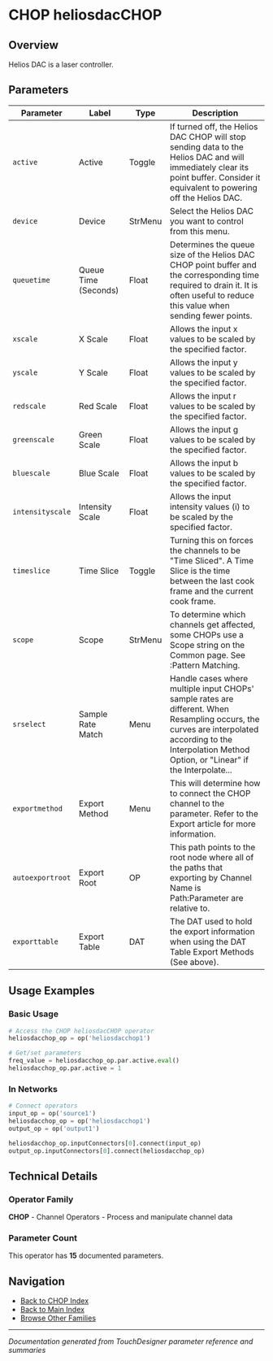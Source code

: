 # CHOP heliosdacCHOP

## Overview

Helios DAC is a laser controller.

## Parameters

| Parameter | Label | Type | Description |
|-----------|-------|------|-------------|
| `active` | Active | Toggle | If turned off, the Helios DAC CHOP will stop sending data to the Helios DAC and will immediately clear its point buffer. Consider it equivalent to powering off the Helios DAC. |
| `device` | Device | StrMenu | Select the Helios DAC you want to control from this menu. |
| `queuetime` | Queue Time (Seconds) | Float | Determines the queue size of the Helios DAC CHOP point buffer and the corresponding time required to drain it. It is often useful to reduce this value when sending fewer points. |
| `xscale` | X Scale | Float | Allows the input x values to be scaled by the specified factor. |
| `yscale` | Y Scale | Float | Allows the input y values to be scaled by the specified factor. |
| `redscale` | Red Scale | Float | Allows the input r values to be scaled by the specified factor. |
| `greenscale` | Green Scale | Float | Allows the input g values to be scaled by the specified factor. |
| `bluescale` | Blue Scale | Float | Allows the input b values to be scaled by the specified factor. |
| `intensityscale` | Intensity Scale | Float | Allows the input intensity values (i) to be scaled by the specified factor. |
| `timeslice` | Time Slice | Toggle | Turning this on forces the channels to be "Time Sliced".  A Time Slice is the time between the last cook frame and the current cook frame. |
| `scope` | Scope | StrMenu | To determine which channels get affected, some CHOPs use a Scope string on the Common page. See :Pattern Matching. |
| `srselect` | Sample Rate Match | Menu | Handle cases where multiple input CHOPs' sample rates are different. When Resampling occurs, the curves are interpolated according to the Interpolation Method Option, or "Linear" if the Interpolate... |
| `exportmethod` | Export Method | Menu | This will determine how to connect the CHOP channel to the parameter. Refer to the Export article for more information. |
| `autoexportroot` | Export Root | OP | This path points to the root node where all of the paths that exporting by Channel Name is Path:Parameter are relative to. |
| `exporttable` | Export Table | DAT | The DAT used to hold the export information when using the DAT Table Export Methods (See above). |

## Usage Examples

### Basic Usage

```python
# Access the CHOP heliosdacCHOP operator
heliosdacchop_op = op('heliosdacchop1')

# Get/set parameters
freq_value = heliosdacchop_op.par.active.eval()
heliosdacchop_op.par.active = 1
```

### In Networks

```python
# Connect operators
input_op = op('source1')
heliosdacchop_op = op('heliosdacchop1')
output_op = op('output1')

heliosdacchop_op.inputConnectors[0].connect(input_op)
output_op.inputConnectors[0].connect(heliosdacchop_op)
```

## Technical Details

### Operator Family

**CHOP** - Channel Operators - Process and manipulate channel data

### Parameter Count

This operator has **15** documented parameters.

## Navigation

- [Back to CHOP Index](../CHOP/CHOP_INDEX.md)
- [Back to Main Index](../OPERATORS_INDEX.md)
- [Browse Other Families](../OPERATORS_INDEX.md#quick-navigation)

---
*Documentation generated from TouchDesigner parameter reference and summaries*
